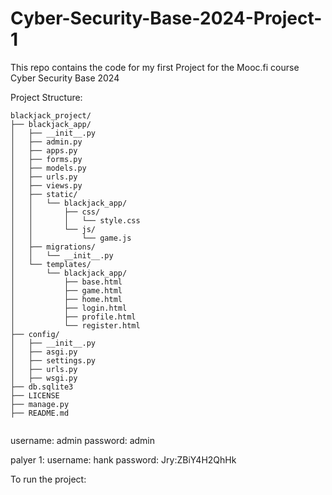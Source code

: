 # Cyber-Security-Base-2024-Project-1
This repo contains the code for my first Project for the Mooc.fi course Cyber Security Base 2024 


Project Structure:
```
blackjack_project/
├── blackjack_app/
│   ├── __init__.py
│   ├── admin.py
│   ├── apps.py
│   ├── forms.py
│   ├── models.py
│   ├── urls.py
│   ├── views.py
│   ├── static/
│   │   └── blackjack_app/
│   │       ├── css/
│   │       │   └── style.css
│   │       └── js/
│   │           └── game.js
│   ├── migrations/
│   │   └── __init__.py
│   └── templates/
│       └── blackjack_app/
│           ├── base.html
│           ├── game.html
│           ├── home.html
│           ├── login.html
│           ├── profile.html
│           └── register.html
├── config/
│   ├── __init__.py
│   ├── asgi.py
│   ├── settings.py
│   ├── urls.py
│   ├── wsgi.py
├── db.sqlite3
├── LICENSE
├── manage.py
├── README.md


```


username: admin
password: admin

palyer 1: 
username: hank
password: Jry:ZBiY4H2QhHk

To run the project:
